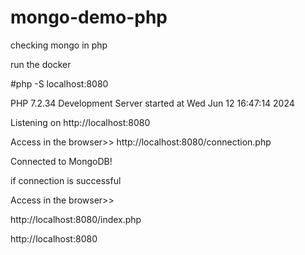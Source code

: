 # mongo-demo-php
checking mongo in php

run the docker

#php -S localhost:8080 


PHP 7.2.34 Development Server started at Wed Jun 12 16:47:14 2024

Listening on http://localhost:8080


Access in the browser>> http://localhost:8080/connection.php


Connected to MongoDB!


if connection is successful 

Access in the browser>> 

http://localhost:8080/index.php 


http://localhost:8080